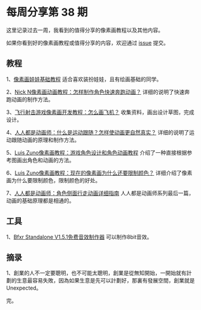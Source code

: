 # 每周分享第 38 期

这里记录过去一周，我看到的值得分享的像素画教程以及其他内容。

如果你看到好的像素画教程或值得分享的内容，欢迎通过 [issue](https://github.com/pixel32/Weekly_PixelartTutorials/issues) 提交。

## 教程
1、[像素画娃娃基础教程](https://www.kawaiihannah.com/pixelart/tutorials/drawing-bases/)
适合喜欢装扮娃娃，且有绘画基础的同学。

2、[Nick N像素画动画教程：怎样制作角色快速奔跑动画？](http://mp.weixin.qq.com/s?__biz=MjM5MTYxNTcwMQ==&mid=2650556223&idx=1&sn=346e8afad4f76452bb18d4d87b74ff68&chksm=beba388589cdb19334875f933056515691351ac14898d3768a3cab41de0257dc490ad4ea183e&token=1004814080&lang=zh_CN#rd)
详细的说明了快速奔跑动画的制作方法。

3、[飞行射击游戏像素画开发教程：怎么画飞机？](http://mp.weixin.qq.com/s?__biz=MjM5MTYxNTcwMQ==&mid=2650556261&idx=1&sn=e78c09414d64841865bd44c1520cdb20&chksm=beba38df89cdb1c9d624c9a635f6ccabb6cdff06e465e52e2a23ef4a3d35018f71242a4175fa&token=1004814080&lang=zh_CN#rd)
收集资料，画出设计草图，完成设计。

4、[人人都是动画师：什么是运动跟随？怎样使动画更自然真实？](http://mp.weixin.qq.com/s?__biz=MjM5MTYxNTcwMQ==&mid=2650556274&idx=1&sn=124adf13d020c23022fb15218e644698&chksm=beba38c889cdb1def35df03b31f690f7ed411bc0d1dd17241bbaa5a8110491dddac524c0844a&token=1004814080&lang=zh_CN#rd)
详细的说明了运动跟随动画的原理和制作方法。

5、[Luis Zuno像素画教程：游戏角色设计和角色动画教程](http://mp.weixin.qq.com/s?__biz=MjM5MTYxNTcwMQ==&mid=2650556288&idx=1&sn=19504afb78c5014c50543ad63e5cd5e9&chksm=beba383a89cdb12c0be9df35722fcbf3acc0fda3663a926937b5dabcdfe9acfe48a097f768fa&token=1004814080&lang=zh_CN#rd)
介绍了一种直接根据参考图画出角色和动画的方法。

6、[Luis Zuno像素画教程：现在的像素画为什么还要限制颜色？](http://mp.weixin.qq.com/s?__biz=MjM5MTYxNTcwMQ==&mid=2650556326&idx=1&sn=dde6de21734ac9a401c5fdae6672ae0f&chksm=beba381c89cdb10ac3858112eb6762cc9dc171e90233187c88fe3882a16bad3c3fbdd99fe8ea&token=1004814080&lang=zh_CN#rd)
详细介绍了像素画为什么要限制颜色，限制颜色的好处。

7、[人人都是动画师：角色侧面行走动画详细指南](http://mp.weixin.qq.com/s?__biz=MjM5MTYxNTcwMQ==&mid=2650556343&idx=1&sn=d79370b38f55d750ad933dd3f0a493a4&chksm=beba380d89cdb11bd824a69929b88c97caa0a2173440422b424bd6eedb42e20cb7e0cff95cfc&token=1004814080&lang=zh_CN#rd)
人人都是动画师系列最后一篇，动画的基础原理都是相通的。

## 工具
1、[Bfxr Standalone V1.5.1免费音效制作器](https://www.bfxr.net/)
可以制作8bit音效。

## 摘录
1、創業的人不一定要聰明，也不可能太聰明，創業是從無知開始，一開始就有計劃的生意最容易失敗，因為如果生意是先可以計劃好，那裏有發展空間，創業就是Unexpected。

完。
